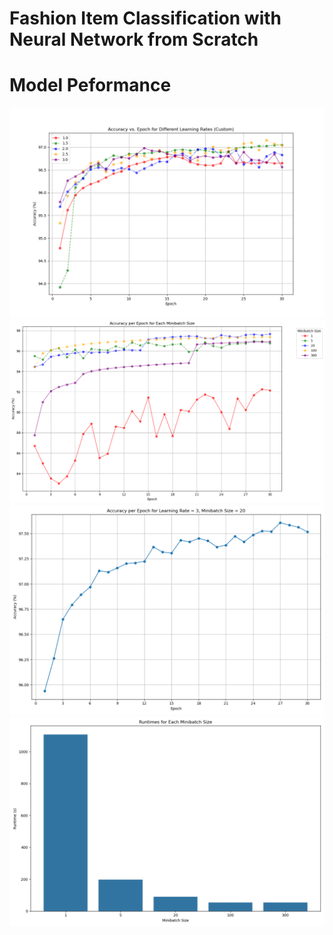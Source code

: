 # Fashion Item Classification with Neural Network from Scratch

# Model Peformance
![df acc results.png](model_performance/df%20acc%20results.png)
![Accuracy per Epoch for Each Minibatch Size.png](model_performance/Accuracy%20per%20Epoch%20for%20Each%20Minibatch%20Size.png)
![Accuracy per Epoch for Learning Rate = 3, Minibatch Size = 20.png](model_performance/Accuracy%20per%20Epoch%20for%20Learning%20Rate%20%3D%203%2C%20Minibatch%20Size%20%3D%2020.png)
![Minibatch Time Barplot.png](model_performance/Minibatch%20Time%20Barplot.png)
